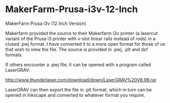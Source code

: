 # MakerFarm-Prusa-i3v-12-Inch

MakerFarm Prusa i3v (12 Inch Version)

Makerfarm provided the source to their Makerfarm i3v printer (a lasercut variant of the Prusa i3 printer with v-slot linear rails instead of rods) in a closed .pwj format. I have converted it to a more open format for those of us that wish to view the file. The source is provided in .pwj, .plt and dxf formats.

If others encounter a .pwj file, it can be opened with a program called LaserGRAV: 

http://www.thunderlaser.com/download/down/LaserGRAV%20V8.98.rar

LaserGRAV can then export the file in .plt format, which in turn can be opened in Inkscape and converted to whatever format you require.
